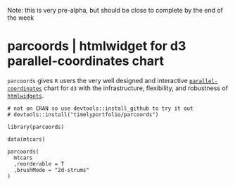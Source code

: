 Note:  this is very pre-alpha, but should be close to complete by the end of the week

# parcoords | htmlwidget for d3 parallel-coordinates chart

`parcoords` gives `R` users the very well designed and interactive [`parallel-coordinates`](http://syntagmatic.github.com/parallel-coordinates/) chart for `d3` with the infrastructure, flexibility, and robustness of [`htmlwidgets`](http://htmlwidgets.org).

```
# not on CRAN so use devtools::install_github to try it out
# devtools::install("timelyportfolio/parcoords")

library(parcoords)

data(mtcars)

parcoords(
  mtcars
  ,reorderable = T
  ,brushMode = "2d-strums"
)
```

